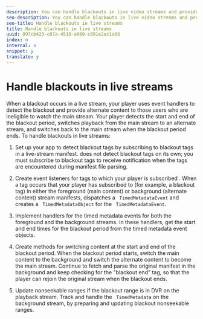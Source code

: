```yaml
---
description: You can handle blackouts in live video streams and provide alternate content during a blackout.
seo-description: You can handle blackouts in live video streams and provide alternate content during a blackout.
seo-title: Handle blackouts in live streams
title: Handle blackouts in live streams
uuid: 097cb423-c07a-4519-a660-c891e2ac1a93
index: n
internal: n
snippet: y
translate: y
---
```


# Handle blackouts in live streams

When a blackout occurs in a live stream, your player uses event handlers to detect the blackout and provide alternate content to those users who are ineligible to watch the main stream. Your player detects the start and end of the blackout period, switches playback from the main stream to an alternate stream, and switches back to the main stream when the blackout period ends.
To handle blackouts in live streams: 
1. Set up your app to detect blackout tags by subscribing to blackout tags in a live-stream manifest.  <!-- PH element: phrases/primetime-sdk-name --> does not detect blackout tags on its own; you must subscribe to blackout tags to receive notification when the tags are encountered during manifest file parsing.

1. Create event listeners for tags to which your player is subscribed . When a tag occurs that your player has subscribed to (for example, a blackout tag) in either the foreground (main content) or background (alternate content) stream manifests,  <!-- PH element: phrases/primetime-sdk-name --> dispatches a ` TimedMetadataEvent` and creates a ` TimedMetadataObject` for the ` TimedMetadataEvent`. 

1. Implement handlers for the timed metadata events for both the foreground and the background streams. In these handlers, get the start and end times for the blackout period from the timed metadata event objects.

1. Create methods for switching content at the start and end of the blackout period. When the blackout period starts, switch the main content to the background and switch the alternate content to become the main stream. Continue to fetch and parse the original manifest in the background and keep checking for the "blackout end" tag, so that the player can rejoin the original stream when the blackout ends.

1. Update nonseekable ranges if the blackout range is in DVR on the playback stream. Track and handle the ` TimedMetadata` on the background stream, by preparing and updating blackout nonseekable ranges. 


